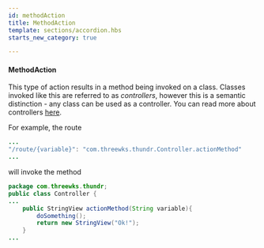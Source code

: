 ```yaml
---
id: methodAction
title: MethodAction
template: sections/accordion.hbs
starts_new_category: true

---
```


#### MethodAction

This type of action results in a method being invoked on a class.
Classes invoked like this are referred to as *controllers*, however this is a semantic distinction - any class can be used as a controller.
You can read more about controllers [here](modules/thundr/controllers.html).

For example, the route

```java	
...
"/route/{variable}": "com.threewks.thundr.Controller.actionMethod"
...
```

will invoke the method

```java
package com.threewks.thundr;
public class Controller {
...
	public StringView actionMethod(String variable){
		doSomething();
		return new StringView("Ok!");
	}
...

```